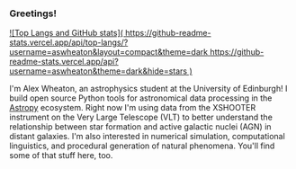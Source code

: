 ### Greetings!

[![Top Langs and GitHub stats](
https://github-readme-stats.vercel.app/api/top-langs/?username=aswheaton&layout=compact&theme=dark
https://github-readme-stats.vercel.app/api?username=aswheaton&theme=dark&hide=stars
)](https://github.com/anuraghazra/github-readme-stats)

I'm Alex Wheaton, an astrophysics student at the University of Edinburgh! I build open source Python tools for astronomical data processing in the [Astropy](https://www.astropy.org/) ecosystem. Right now I'm using data from the XSHOOTER instrument on the Very Large Telescope (VLT) to better understand the relationship between star formation and active galactic nuclei (AGN) in distant galaxies. I'm also interested in numerical simulation, computational linguistics, and procedural generation of natural phenomena. You'll find some of that stuff here, too.

<!--
**aswheaton/aswheaton** is a ✨ _special_ ✨ repository because its `README.md` (this file) appears on your GitHub profile.

Here are some ideas to get you started:

- 🔭 I’m currently working on ...
- 🌱 I’m currently learning ...
- 👯 I’m looking to collaborate on ...
- 🤔 I’m looking for help with ...
- 💬 Ask me about ...
- 📫 How to reach me: ...
- 😄 Pronouns: ...
- ⚡ Fun fact: ...
-->
